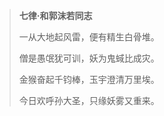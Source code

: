 > **七律·和郭沫若同志**
>
> 一从大地起风雷，便有精生白骨堆。
>
> 僧是愚氓犹可训，妖为鬼蜮比成灾。
>
> 金猴奋起千钧棒，玉宇澄清万里埃。
>
> 今日欢呼孙大圣，只缘妖雾又重来。
